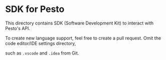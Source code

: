 # SDK for Pesto

This directory contains SDK (Software Development Kit) to interact with Pesto's API.

To create new language support, feel free to create a pull request. Omit the code editor/IDE settings directory,

such as `.vscode` and `.idea` from Git.
